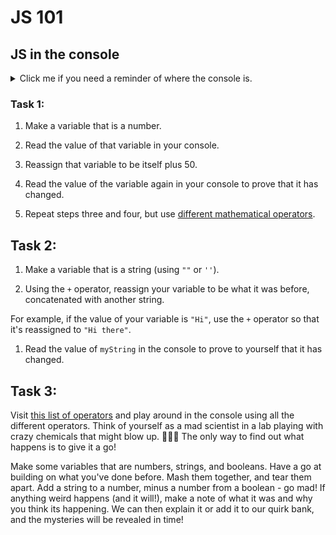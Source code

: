 # JS 101

## JS in the console

<details>
<summary>Click me if you need a reminder of where the console is.</summary>
 To access the console, right click anywhere on the browser page and click inspect, or you can use the ctrl-shift-i keyboard shortcut on Windows or command-option-i on Mac. Then go to the tab labelled Console.
</details>

### Task 1:

1. Make a variable that is a number.

2. Read the value of that variable in your console.

3. Reassign that variable to be itself plus 50.

4. Read the value of the variable again in your console to prove that it has changed.

5. Repeat steps three and four, but use [different mathematical operators](https://www.w3schools.com/js/js_arithmetic.asp).

## Task 2:

1. Make a variable that is a string (using `""` or `''`).

2. Using the `+` operator, reassign your variable to be what it was before, concatenated with another string.

For example, if the value of your variable is `"Hi"`, use the `+` operator so that it's reassigned to `"Hi there"`.

1. Read the value of `myString` in the console to prove to yourself that it has changed.

## Task 3:

Visit [this list of operators](https://www.w3schools.com/js/js_operators.asp) and play around in the console using all the different operators. Think of yourself as a mad scientist in a lab playing with crazy chemicals that might blow up. 🧪🧑‍🔬 The only way to find out what happens is to give it a go!

Make some variables that are numbers, strings, and booleans. Have a go at building on what you've done before. Mash them together, and tear them apart. Add a string to a number, minus a number from a boolean - go mad! If anything weird happens (and it will!), make a note of what it was and why you think its happening. We can then explain it or add it to our quirk bank, and the mysteries will be revealed in time!
